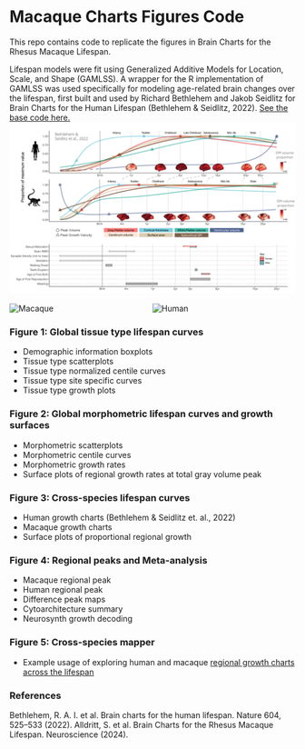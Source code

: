 # Macaque Charts Figures Code

This repo contains code to replicate the figures in Brain Charts for the Rhesus Macaque Lifespan.

Lifespan models were fit using Generalized Additive Models for Location, Scale, and Shape (GAMLSS). A wrapper for the R implementation of GAMLSS was used specifically for modeling age-related brain changes over the lifespan, first built and used by Richard Bethlehem and Jakob Seidlitz for Brain Charts for the Human Lifespan (Bethlehem & Seidlitz, 2022). [See the base code here.](https://github.com/brainchart/Lifespan)
![Figure 3](Figure3Images/Figure3.png)

<div style="display: flex; justify-content: space-around;">
  <img src="Figure3Images/LifespanSurfaceImages/volume_curve/growth.gif" alt="Macaque" width="412"/>
  <img src="Figure3Images/LifespanSurfaceImages/volume_curve_human/growth.gif" alt="Human" width="412"/>
</div>

### Figure 1: Global tissue type lifespan curves

- Demographic information boxplots
- Tissue type scatterplots
- Tissue type normalized centile curves
- Tissue type site specific curves
- Tissue type growth plots

### Figure 2: Global morphometric lifespan curves and growth surfaces

- Morphometric scatterplots
- Morphometric centile curves
- Morphometric growth rates
- Surface plots of regional growth rates at total gray volume peak

### Figure 3: Cross-species lifespan curves

- Human growth charts (Bethlehem & Seidlitz et. al., 2022)
- Macaque growth charts
- Surface plots of proportional regional growth

### Figure 4: Regional peaks and Meta-analysis

- Macaque regional peak
- Human regional peak
- Difference peak maps
- Cytoarchitecture summary
- Neurosynth growth decoding

### Figure 5: Cross-species mapper

- Example usage of exploring human and macaque [regional growth charts across the lifespan](https://interspeciesmap.childmind.org/)

### References

Bethlehem, R. A. I. et al. Brain charts for the human lifespan. Nature 604, 525–533 (2022).
Alldritt, S. et al. Brain Charts for the Rhesus Macaque Lifespan. Neuroscience (2024).



